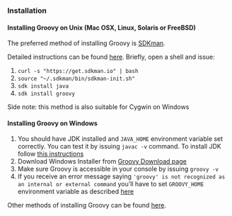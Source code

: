 ### Installation

#### Installing Groovy on Unix (Mac OSX, Linux, Solaris or FreeBSD)

The preferred method of installing Groovy is [SDKman](http://sdkman.io/).

Detailed instructions can be found [here](https://sdkman.io/install/).  Briefly, open a shell and issue:

1. `curl -s "https://get.sdkman.io" | bash`
1. `source "~/.sdkman/bin/sdkman-init.sh"`
1. `sdk install java`
1. `sdk install groovy`

Side note: this method is also suitable for Cygwin on Windows

#### Installing Groovy on Windows

1. You should have JDK installed and `JAVA_HOME` environment variable set correctly. 
You can test it by issuing `javac -v` command. 
To install JDK follow [this instructions](https://docs.oracle.com/javase/8/docs/technotes/guides/install/windows_jdk_install.html)
1. Download Windows Installer from [Groovy Download page](http://groovy-lang.org/download.html)
1. Make sure Groovy is accessible in your console by issuing `groovy -v`
1. If you receive an error message saying `'groovy' is not recognized as an internal or external command` 
you'll have to set `GROOVY_HOME` environment variable as described [here](http://groovy-lang.org/install.html#_install_binary)

Other methods of installing Groovy can be found [here](http://groovy-lang.org/install.html).
